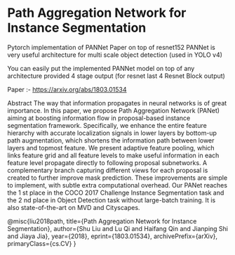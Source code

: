 # Path Aggregation Network for Instance Segmentation 

Pytorch implementation of PANNet Paper on top of resnet152
PANNet is very useful architecture for multi scale object detection (used in YOLO v4)

You can easily put the implemented PANNet model on top of any architecture provided 4 stage output (for resnet last 4 Resnet Block output)


Paper :- https://arxiv.org/abs/1803.01534

Abstract 
The way that information propagates in neural networks
is of great importance. In this paper, we propose Path Aggregation Network (PANet) aiming at boosting information
flow in proposal-based instance segmentation framework.
Specifically, we enhance the entire feature hierarchy with
accurate localization signals in lower layers by bottom-up
path augmentation, which shortens the information path between lower layers and topmost feature. We present adaptive feature pooling, which links feature grid and all feature levels to make useful information in each feature level
propagate directly to following proposal subnetworks. A
complementary branch capturing different views for each
proposal is created to further improve mask prediction.
These improvements are simple to implement, with subtle extra computational overhead. Our PANet reaches the
1
st place in the COCO 2017 Challenge Instance Segmentation task and the 2
nd place in Object Detection task without large-batch training. It is also state-of-the-art on MVD
and Cityscapes.

@misc{liu2018path,
      title={Path Aggregation Network for Instance Segmentation}, 
      author={Shu Liu and Lu Qi and Haifang Qin and Jianping Shi and Jiaya Jia},
      year={2018},
      eprint={1803.01534},
      archivePrefix={arXiv},
      primaryClass={cs.CV}
}
